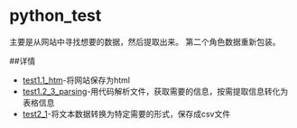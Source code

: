 # python_test

主要是从网站中寻找想要的数据，然后提取出来。
第二个角色数据重新包装。

##详情
- [test1.1_htm](https://github.com/Xu0773/python_test/edit/main/test1.1_htm.py)-将网站保存为html
- [test1.2_3_parsing](https://github.com/Xu0773/python_test/edit/main/test1.2_3_parsing.py)-用代码解析文件，获取需要的信息，按需提取信息转化为表格信息
- [test2_1](https://github.com/Xu0773/python_test/edit/main/test2_1)-将文本数据转换为特定需要的形式，保存成csv文件
